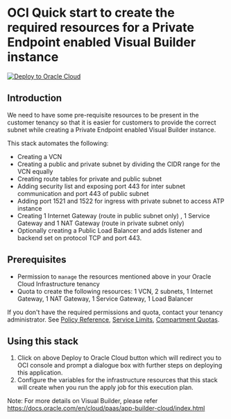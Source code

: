 <!--
# Copyright (c) 2024, Oracle and/or its affiliates.
# Licensed under the Universal Permissive License v 1.0 as shown at https://oss.oracle.com/licenses/upl.
-->

# **OCI Quick start to create the required resources for a Private Endpoint enabled Visual Builder instance**

[![Deploy to Oracle Cloud](https://oci-resourcemanager-plugin.plugins.oci.oraclecloud.com/latest/deploy-to-oracle-cloud.svg)](https://cloud.oracle.com/resourcemanager/stacks/create?region=home&zipUrl=https://github.com/vlalan-code/vb/releases/latest/download/private-endpoint-resources.zip)


## Introduction

We need to have some pre-requisite resources to be present in the customer tenancy so that it is easier for customers to provide the correct subnet while creating a Private Endpoint enabled Visual Builder instance. 

This stack automates the following:

* Creating a VCN
* Creating a public and private subnet by dividing the CIDR range for the VCN equally
* Creating route tables for private and public subnet
* Adding security list and exposing port 443 for inter subnet communication and port 443 of public subnet
* Adding port 1521 and 1522 for ingress with private subnet to access ATP instance 
* Creating 1 Internet Gateway (route in public subnet only) , 1 Service Gateway and 1 NAT Gateway (route in private subnet only)
* Optionally creating a Public Load Balancer and adds listener and backend set on protocol TCP and port 443.

## Prerequisites
- Permission to `manage` the resources mentioned above in your Oracle Cloud Infrastructure tenancy
- Quota to create the following resources: 1 VCN, 2 subnets, 1 Internet Gateway, 1 NAT Gateway, 1 Service Gateway, 1 Load Balancer

If you don't have the required permissions and quota, contact your tenancy administrator. See [Policy Reference](https://docs.cloud.oracle.com/en-us/iaas/Content/Identity/Reference/policyreference.htm), [Service Limits](https://docs.cloud.oracle.com/en-us/iaas/Content/General/Concepts/servicelimits.htm), [Compartment Quotas](https://docs.cloud.oracle.com/iaas/Content/General/Concepts/resourcequotas.htm).

## Using this stack

1. Click on above Deploy to Oracle Cloud button which will redirect you to OCI console and prompt a dialogue box with further steps on deploying this application.
2. Configure the variables for the infrastructure resources that this stack will create when you run the apply job for this execution plan.

Note: For more details on Visual Builder, please refer
https://docs.oracle.com/en/cloud/paas/app-builder-cloud/index.html